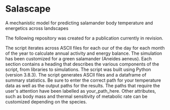 # Salascape
A mechanistic model for predicting salamander body temperature and energetics across landscapes

The following repository was created for a publication currently in revision.

The script iterates across ASCII files for each our of the day for each month of the year to calculate annual activity and energy balance. The simulation has been customized for a green salamander (Aneides aeneus). Each section contains a heading that describes the various components of the script, from libraries to simulations. The script was built using Python (version 3.8.3). The script generates ASCII files and a dataframe of summary statistics. Be sure to enter the correct path for your temperature data as well as the output paths for the results. The paths that require the user's attention have been labelled as your_path_here. Other attributes, such as body mass and thermal sensitivity of metabolic rate can be customized depending on the species.
